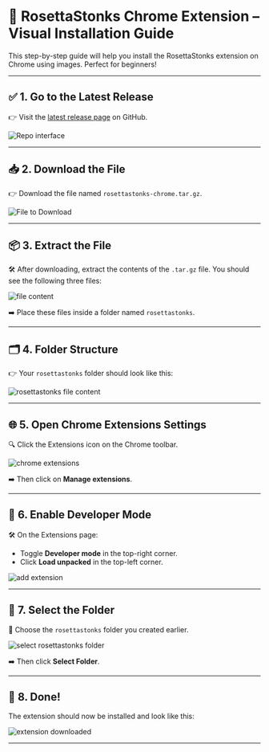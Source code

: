 # 🧩 RosettaStonks Chrome Extension – Visual Installation Guide

This step-by-step guide will help you install the RosettaStonks extension on Chrome using images. Perfect for beginners!

---

## ✅ 1. Go to the Latest Release

👉 Visit the [latest release page](https://github.com/m1dugh/RosettaStonks/releases) on GitHub.

![Repo interface](https://i.ibb.co/NgmxmnVf/1.png)

---

## 📥 2. Download the File

👉 Download the file named `rosettastonks-chrome.tar.gz`.

![File to Download](https://i.ibb.co/dwJ7qTFm/2.png)

---

## 📦 3. Extract the File

🛠️ After downloading, extract the contents of the `.tar.gz` file. You should see the following three files:

![file content](https://i.ibb.co/jkLLFN0x/3.png)

➡️ Place these files inside a folder named `rosettastonks`.

---

## 🗂️ 4. Folder Structure

👉 Your `rosettastonks` folder should look like this:

![rosettastonks file content](https://i.ibb.co/RXGnKtB/4.png)

---

## 🌐 5. Open Chrome Extensions Settings

🔍 Click the Extensions icon on the Chrome toolbar.

![chrome extensions](https://i.ibb.co/vxD4SLgb/5.png)

➡️ Then click on **Manage extensions**.

---

## 🔧 6. Enable Developer Mode

🛠️ On the Extensions page:

- Toggle **Developer mode** in the top-right corner.
- Click **Load unpacked** in the top-left corner.

![add extension](https://i.ibb.co/hJV6crk4/6.png)

---

## 📁 7. Select the Folder

📂 Choose the `rosettastonks` folder you created earlier.

![select rosettastonks folder](https://i.ibb.co/q3RKQTv7/7.png)

➡️ Then click **Select Folder**.

---

## 🎉 8. Done!

The extension should now be installed and look like this:

![extension downloaded](https://i.ibb.co/LdbZ1hkY/8.png)

---
